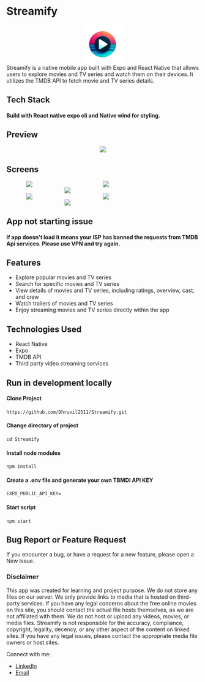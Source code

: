 # Streamify
<div align="center">
  <img src="./assets/logo_2.png" width="100" />
</div>
Streamify is a native mobile app built with Expo and React Native that allows users to explore movies and TV series and watch them on their devices. It utilizes the TMDB API to fetch movie and TV series details.

## Tech Stack
 #### Build with React native expo cli and Native wind for styling.

## Preview
 <div align="center">
   <img src="https://github.com/Dhruvil2511/Streamify/assets/91490304/63b429b3-59e8-46c5-a9b3-5c613cd6cdde" width="200" />
  </div>

## Screens
<div align="center">
  <div style="display: flex; flex-wrap: wrap; justify-content: center;">
    <img src="https://github.com/Dhruvil2511/Streamify/assets/91490304/de77e9d6-904d-4929-9cc2-318ee018b962" width="200" />
    <img src="https://github.com/Dhruvil2511/Streamify/assets/91490304/a5d3e8f7-400f-4583-9c63-2228a01b9499" width="200" />
    <img src="https://github.com/Dhruvil2511/Streamify/assets/91490304/e8710b66-d701-4237-8bd7-7393205864de" width="200" />
  </div>
  <div style="display: flex; flex-wrap: wrap; justify-content: center;">
    <img src="https://github.com/Dhruvil2511/Streamify/assets/91490304/2dd9bb72-8c2c-42cf-961e-5079c52b51a5" width="200" />
    <img src="https://github.com/Dhruvil2511/Streamify/assets/91490304/0cd9270a-5cae-44e4-b011-b97ad8ea3e0a" width="200" />
    <img src="https://github.com/Dhruvil2511/Streamify/assets/91490304/639b5753-de5b-4fc5-837b-ece1fdb50196" width="200" />
  </div>
</div>


 ## App not starting issue
 #### If app doesn't load it means your ISP has banned the requests from TMDB Api services. Please use VPN and try again.


## Features

- Explore popular movies and TV series
- Search for specific movies and TV series
- View details of movies and TV series, including ratings, overview, cast, and crew
- Watch trailers of movies and TV series
- Enjoy streaming movies and TV series directly within the app

## Technologies Used

- React Native
- Expo
- TMDB API
- Third party video streaming services

## Run in development locally
#### Clone Project
```
https://github.com/Dhruvil2511/Streamify.git
```
#### Change directory of project
```
cd Streamify
```
#### Install node modules
```
npm install
```
#### Create a .env file and generate your own TBMDI API KEY 
```
EXPO_PUBLIC_API_KEY=
```
#### Start script
```
npm start
```


## Bug Report or Feature Request
If you encounter a bug, or have a request for a new feature, please open a New Issue.

### Disclaimer
 This app was created for learning and project purpose.
  We do not store any files on our server. We only provide links to
  media that is hosted on third-party services. If you have any legal
 concerns about the free online movies on this site, you should
 contact the actual file hosts themselves, as we are not affiliated
 with them. We do not host or upload any videos, movies, or media
 files. Streamify is not responsible for the accuracy,
 compliance, copyright, legality, decency, or any other aspect of the
 content on linked sites. If you have any legal issues, please
  contact the appropriate media file owners or host sites.

Connect with me:
- [LinkedIn](https://www.linkedin.com/in/dhruvil-prajapati-187759221/)
- [Email](mailto:dhruvilprajapati2003@gmail.com)




